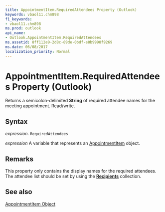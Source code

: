 ```yaml
---
title: AppointmentItem.RequiredAttendees Property (Outlook)
keywords: vbaol11.chm898
f1_keywords:
- vbaol11.chm898
ms.prod: outlook
api_name:
- Outlook.AppointmentItem.RequiredAttendees
ms.assetid: 8ff112e9-2d8c-89de-0bdf-e8b9998f9269
ms.date: 06/08/2017
localization_priority: Normal
---
```



# AppointmentItem.RequiredAttendees Property (Outlook)

Returns a semicolon-delimited  **String** of required attendee names for the meeting appointment. Read/write.


## Syntax

_expression_. `RequiredAttendees`

_expression_ A variable that represents an [AppointmentItem](./Outlook.AppointmentItem.md) object.


## Remarks

This property only contains the display names for the required attendees. The attendee list should be set by using the  **[Recipients](Outlook.Recipients.md)** collection.


## See also


[AppointmentItem Object](Outlook.AppointmentItem.md)

